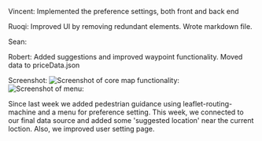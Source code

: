 Vincent: 
Implemented the preference settings, both front and back end

Ruoqi: Improved UI by removing redundant elements. Wrote markdown file.

Sean: 

Robert: Added suggestions and improved waypoint functionality. Moved data to priceData.json

Screenshot:
![Screenshot of core map functionality:](http://i.imgur.com/aSjlUlp.png)
![Screenshot of menu:](http://i.imgur.com/nmy6hZ0.png)

Since last week we added pedestrian guidance using leaflet-routing-machine and a menu for preference setting. This week, we connected to our final data source and added some 'suggested location' near the current loction. Also, we improved user setting page.
